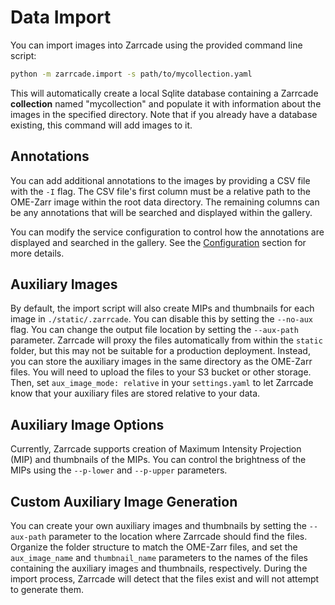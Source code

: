 # Data Import

You can import images into Zarrcade using the provided command line script:

```bash
python -m zarrcade.import -s path/to/mycollection.yaml
```

This will automatically create a local Sqlite database containing a Zarrcade **collection** named "mycollection" and populate it with information about the images in the specified directory. Note that if you already have a database existing, this command will add images to it. 


## Annotations

You can add additional annotations to the images by providing a CSV file with the `-I` flag. The CSV file's first column must be a relative path to the OME-Zarr image within the root data directory. The remaining columns can be any annotations that will be searched and displayed within the gallery.

You can modify the service configuration to control how the annotations are displayed and searched in the gallery. See the [Configuration](./Configuration.md) section for more details.


## Auxiliary Images

By default, the import script will also create MIPs and thumbnails for each image in `./static/.zarrcade`. You can disable this by setting the `--no-aux` flag. You can change the output file location by setting the `--aux-path` parameter. Zarrcade will proxy the files automatically from within the `static` folder, but this may not be suitable for a production deployment. Instead, you can store the auxiliary images in the same directory as the OME-Zarr files. You will need to upload the files to your S3 bucket or other storage. Then, set `aux_image_mode: relative` in your `settings.yaml` to let Zarrcade know that your auxiliary files are stored relative to your data. 


## Auxiliary Image Options

Currently, Zarrcade supports creation of Maximum Intensity Projection (MIP) and thumbnails of the MIPs. You can control the brightness of the MIPs using the `--p-lower` and `--p-upper` parameters.


## Custom Auxiliary Image Generation

You can create your own auxiliary images and thumbnails by setting the `--aux-path` parameter to the location where Zarrcade should find the files. Organize the folder structure to match the OME-Zarr files, and set the `aux_image_name` and `thumbnail_name` parameters to the names of the files containing the auxiliary images and thumbnails, respectively. During the import process, Zarrcade will detect that the files exist and will not attempt to generate them.

